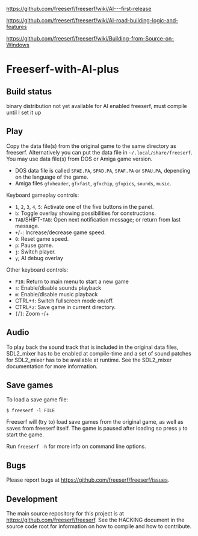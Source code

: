 https://github.com/freeserf/freeserf/wiki/AI---first-release

https://github.com/freeserf/freeserf/wiki/AI-road-building-logic-and-features

https://github.com/freeserf/freeserf/wiki/Building-from-Source-on-Windows

Freeserf-with-AI-plus
========

Build status
------------
binary distribution not yet available for AI enabled freeserf, must compile until I set it up

Play
------
Copy the data file(s) from the original game to the same directory as freeserf. Alternatively you can put the data file in `~/.local/share/freeserf`. You may use data file(s) from DOS or Amiga game version.

* DOS data file is called `SPAE.PA`, `SPAD.PA`, `SPAF.PA` or `SPAU.PA`, depending on the language of the game.
* Amiga files `gfxheader`, `gfxfast`, `gfxchip`, `gfxpics`, `sounds`, `music`.

Keyboard gameplay controls:

* `1`, `2`, `3`, `4`, `5`: Activate one of the five buttons in the panel.
* `b`: Toggle overlay showing possibilities for constructions.
* `TAB`/SHIFT-`TAB`: Open next notification message; or return from last message.
* `+`/`-`: Increase/decrease game speed.
* `0`: Reset game speed.
* `p`: Pause game.
* `j`: Switch player.
* `y`; AI debug overlay

Other keyboard controls:

* `F10`: Return to main menu to start a new game
* `s`: Enable/disable sounds playback
* `m`: Enable/disable music playback
* CTRL+`f`: Switch fullscreen mode on/off.
* CTRL+`z`: Save game in current directory.
* `[`/`]`: Zoom -/+


Audio
-----

To play back the sound track that is included in the original data files,
SDL2_mixer has to be enabled at compile-time and a set of sound patches
for SDL2_mixer has to be available at runtime. See the SDL2_mixer
documentation for more information.


Save games
----------
To load a save game file:

`$ freeserf -l FILE`

Freeserf will (try to) load save games from the original game, as well as saves from freeserf itself.
The game is paused after loading so press `p` to start the game.

Run `freeserf -h` for more info on command line options.


Bugs
----
Please report bugs at <https://github.com/freeserf/freeserf/issues>.


Development
-----------
The main source repository for this project is at <https://github.com/freeserf/freeserf>. See the HACKING document in the source code root for information on how to compile and how to contribute.
